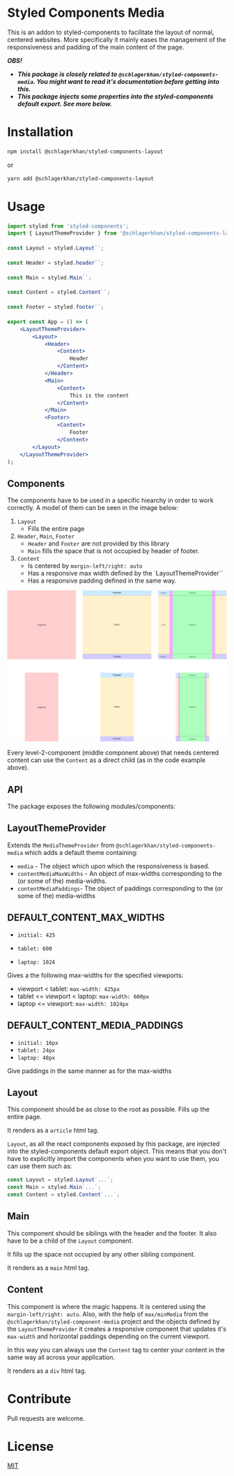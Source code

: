 # Styled Components Media

This is an addon to styled-components to facilitate the layout of normal, centered websites. More specifically it mainly eases the management of the responsiveness and padding of the main content of the page.

_**OBS!**_

-   _**This package is closely related to `@schlagerkhan/styled-components-media`. You might want to read it's documentation before getting into this.**_
-   _**This package injects some properties into the styled-components default export. See more below.**_

# Installation

```bash
npm install @schlagerkhan/styled-components-layout
```

or

```bash
yarn add @schlagerkhan/styled-components-layout
```

# Usage

```jsx
import styled from 'styled-components';
import { LayoutThemeProvider } from '@schlagerkhan/styled-components-layout';

const Layout = styled.Layout``;

const Header = styled.header``;

const Main = styled.Main``;

const Content = styled.Content``;

const Footer = styled.footer``;

export const App = () => (
    <LayoutThemeProvider>
        <Layout>
            <Header>
                <Content>
                    Header
                </Content>
            </Header>
            <Main>
                <Content>
                    This is the content
                </Content>
            </Main>
            <Footer>
                <Content>
                    Footer
                </Content>
        </Layout>
    </LayoutThemeProvider>
);
```

## Components

The components have to be used in a specific hiearchy in order to work correctly. A model of them can be seen in the image below:

1. `Layout`
    - Fills the entire page
2. `Header`, `Main`, `Footer`
    - `Header` and `Footer` are not provided by this library
    - `Main` fills the space that is not occupied by header of footer.
3. `Content`
    - Is centered by `margin-left/right: auto`
    - Has a responsive max width defined by the `LayoutThemeProvider``
    - Has a responsive padding defined in the same way.

<img src='./docs/layout.png' width='600px'>

Every level-2-component (middle component above) that needs centered content can use the `Content` as a direct child (as in the code example above).

## API

The package exposes the following modules/components:

## LayoutThemeProvider

Extends the `MediaThemeProvider` from `@schlagerkhan/styled-components-media` which adds a default theme containing:

-   `media` - The object which upon which the responsiveness is based.
-   `contentMediaMaxWidths` - An object of max-widths corresponding to the (or some of the) media-widths.
-   `contentMediaPaddings`- The object of paddings corresponding to the (or some of the) media-widths

## DEFAULT_CONTENT_MAX_WIDTHS

-   `initial: 425`

-   `tablet: 600`
-   `laptop: 1024`

Gives a the following max-widths for the specified viewports:

-   viewport < tablet: `max-width: 425px`
-   tablet <= viewport < laptop: `max-width: 600px`
-   laptop <= viewport: `max-width: 1024px`

## DEFAULT_CONTENT_MEDIA_PADDINGS

-   `initial: 16px`
-   `tablet: 24px`
-   `laptop: 48px`

Give paddings in the same manner as for the max-widths

## Layout

This component should be as close to the root as possible. Fills up the entire page.

It renders as a `article` html tag.

`Layout`, as all the react components exposed by this package, are injected into the styled-components default export object. This means that you don't have to explicitly import the components when you want to use them, you can use them such as:

```js
const Layout = styled.Layout`...`;
const Main = styled.Main`...`;
const Content = styled.Content`...`;
```

## Main

This component should be siblings with the header and the footer. It also have to be a child of the `Layout` component.

It fills up the space not occupied by any other sibling component.

It renders as a `main` html tag.

## Content

This component is where the magic happens. It is centered using the `margin-left/right: auto`. Also, with the help of `max/minMedia` from the `@schlagerkhan/styled-component-media` project and the objects defined by the `LayoutThemeProvider` it creates a responsive component that updates it's `max-width` and horizontal paddings depending on the current viewport.

In this way you can always use the `Content` tag to center your content in the same way all across your application.

It renders as a `div` html tag.

# Contribute

Pull requests are welcome.

# License

[MIT](https://choosealicense.com/licenses/mit/)
